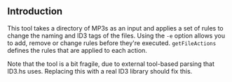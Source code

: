 
Introduction
------------

This tool takes a directory of MP3s as an input and applies a set of rules to
change the naming and ID3 tags of the files. Using the `-e` option allows you
to add, remove or change rules before they're executed.  `getFileActions`
defines the rules that are applied to each action.

Note that the tool is a bit fragile, due to external tool-based parsing that
ID3.hs uses. Replacing this with a real ID3 library should fix this.
